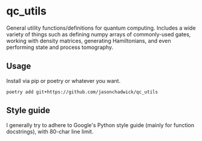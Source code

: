 # qc_utils
General utility functions/definitions for quantum computing. Includes a wide variety of things such as defining numpy arrays of commonly-used gates, working with density matrices, generating Hamiltonians, and even performing state and process tomography.
## Usage

Install via pip or poetry or whatever you want.

`poetry add git+https://github.com/jasonchadwick/qc_utils`

## Style guide
I generally try to adhere to Google's Python style guide (mainly for function docstrings), with 80-char line limit.